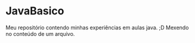 # JavaBasico
Meu repositório contendo minhas experiências em aulas java. ;D
Mexendo no conteúdo de um arquivo.
